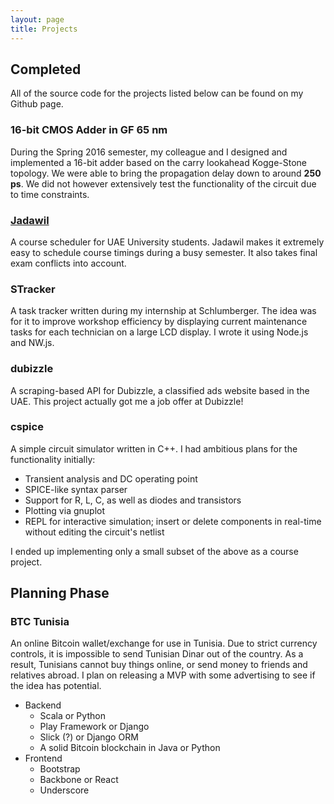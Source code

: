 ```yaml
---
layout: page
title: Projects
---
```


## Completed

<p class="message">
    All of the source code for the projects listed below can be found on my Github page.
</p>

### 16-bit CMOS Adder in GF 65 nm

During the Spring 2016 semester, my colleague and I designed and implemented a 16-bit adder based on the carry lookahead Kogge-Stone topology. We were able to bring the propagation delay down to around **250 ps**. We did not however extensively test the functionality of the circuit due to time constraints.

### [Jadawil](http://jadawil.herokuapp.com)

A course scheduler for UAE University students. Jadawil makes it extremely easy to schedule course timings during a busy semester. It also takes final exam conflicts into account.

### STracker

A task tracker written during my internship at Schlumberger. The idea was for it to improve workshop efficiency by displaying current maintenance tasks for each technician on a large LCD display. I wrote it using Node.js and NW.js.

### dubizzle

A scraping-based API for Dubizzle, a classified ads website based in the UAE. This project actually got me a job offer at Dubizzle!

### cspice

A simple circuit simulator written in C++. I had ambitious plans for the functionality initially:

* Transient analysis and DC operating point
* SPICE-like syntax parser
* Support for R, L, C, as well as diodes and transistors
* Plotting via gnuplot
* REPL for interactive simulation; insert or delete components in real-time without editing the circuit's netlist

I ended up implementing only a small subset of the above as a course project.

## Planning Phase

### BTC Tunisia

An online Bitcoin wallet/exchange for use in Tunisia. Due to strict currency controls, it is impossible to send Tunisian Dinar out of the country. As a result, Tunisians cannot buy things online, or send money to friends and relatives abroad. I plan on releasing a MVP with some advertising to see if the idea has potential.

* Backend
    - Scala or Python
    - Play Framework or Django
    - Slick (?) or Django ORM
    - A solid Bitcoin blockchain in Java or Python
* Frontend
    - Bootstrap
    - Backbone or React
    - Underscore
